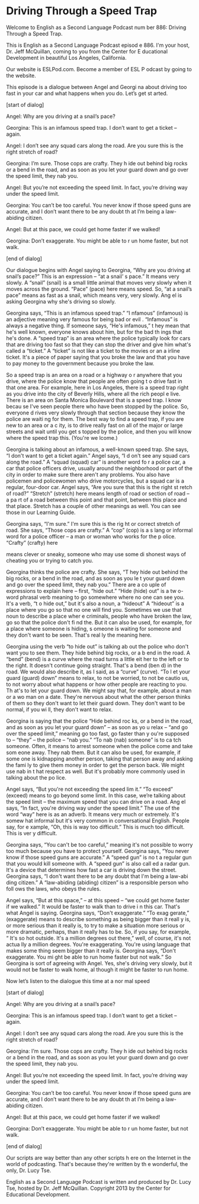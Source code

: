 # Driving Through a Speed Trap

Welcome to English as a Second Language Podcast num ber 886: Driving Through a Speed Trap.  

This is English as a Second Language Podcast episod e 886. I'm your host, Dr. Jeff McQuillan, coming to you from the Center for E ducational Development in beautiful Los Angeles, California.  

Our website is ESLPod.com. Become a member of ESL P odcast by going to the website.  

This episode is a dialogue between Angel and Georgi na about driving too fast in your car and what happens when you do. Let’s get st arted.  

[start of dialog] 

Angel:  Why are you driving at a snail’s pace? 

Georgina: This is an infamous speed trap.  I don’t want to get a ticket – again. 

Angel:  I don’t see any squad cars along the road.  Are you sure this is the right stretch of road? 

Georgina: I’m sure.  Those cops are crafty.  They h ide out behind big rocks or a bend in the road, and as soon as you let your guard  down and go over the speed limit, they nab you.   

Angel:  But you’re not exceeding the speed limit.  In fact, you’re driving way under the speed limit. 

Georgina: You can’t be too careful.  You never know  if those speed guns are accurate, and I don’t want there to be any doubt th at I’m being a law-abiding citizen. 

Angel:  But at this pace, we could get home faster if we walked! 

Georgina: Don’t exaggerate.  You might be able to r un home faster, but not walk. 

[end of dialog] 

Our dialogue begins with Angel saying to Georgina, “Why are you driving at snail’s pace?” This is an expression – “at a snail’ s pace.” It means very slowly. A “snail” (snail) is a small little animal that moves  very slowly when it moves across the ground. “Pace” (pace) here means speed. So, “at  a snail’s pace” means as fast as a snail, which means very, very slowly. Ang el is asking Georgina why she's driving so slowly.  

Georgina says, “This is an infamous speed trap.” “I nfamous” (infamous) is an adjective meaning very famous for being bad or evil . “Infamous” is always a negative thing. If someone says, “He's infamous,” t hey mean that he's well known, everyone knows about him, but for the bad th ings that he's done. A “speed trap” is an area where the police typically look for cars that are driving too fast so that they can stop the driver and give him what's called a “ticket.” A “ticket” is not like a ticket to the movies or an a irline ticket. It's a piece of paper saying that you broke the law and that you have to pay money to the government because you broke the law.  

So a speed trap is an area on a road or a highway o r anywhere that you drive, where the police know that people are often going t o drive fast in that one area. For example, here in Los Angeles, there is a speed trap right as you drive into the city of Beverly Hills, where all the rich peopl e live. There is an area on Santa Monica Boulevard that is a speed trap. I know becau se I've seen people there who have been stopped by the police. So, everyone d rives very slowly through that section because they know the police are waiti ng for them. The best way to find a speed trap, if you are new to an area or a c ity, is to drive really fast on all of the major or large streets and wait until you get s topped by the police, and then you will know where the speed trap this. (You're we lcome.)  

Georgina is talking about an infamous, a well-known  speed trap. She says, “I don't want to get a ticket again.” Angel says, “I d on't see any squad cars along the road.” A “squad (squad) car” is another word fo r a police car, a car that police officers drive, usually around the neighborhood or part of the city in order to make sure there aren't any problems. You also have policemen and policewomen who drive motorcycles, but a squad car is a regular, four-door car. Angel says, “Are you sure that this is the right st retch of road?” “Stretch” (stretch) here means length of road or section of road – a pa rt of a road between this point and that point, between this place and that place. Stretch has a couple of other meanings as well. You can see those in our Learning  Guide.  

Georgina says, “I'm sure.” I'm sure this is the rig ht or correct stretch of road. She says, “Those cops are crafty.” A “cop” (cop) is a s lang or informal word for a police officer – a man or woman who works for the p olice. “Crafty” (crafty) here  

means clever or sneaky, someone who may use some di shonest ways of cheating you or trying to catch you.  

Georgina thinks the police are crafty. She says, “T hey hide out behind the big rocks, or a bend in the road, and as soon as you le t your guard down and go over the speed limit, they nab you.” There are a co uple of expressions to explain here – first, “hide out.” “Hide (hide) out” is a tw o-word phrasal verb meaning to go somewhere where no one can see you. It's a verb, “t o hide out,” but it's also a noun, a “hideout” A “hideout” is a place  where you go so that no one will find you. Sometimes we use that noun to describe a place wher e criminals, people who have broken the law, go so that the police don't fi nd the. But it can also be used, for example, for a place where someone is hiding, s omeone is waiting for someone and they don't want to be seen. That's real ly the meaning here.  

Georgina using the verb “to hide out” is talking ab out the police who don't want you to see them. They hide behind big rocks, or a b end in the road. A “bend” (bend) is a curve where the road turns a little eit her to the left or to the right. It doesn't continue going straight. That's a bend (ben d) in the road. We would also describe it, as I said, as a “curve” (curve). “To l et your guard (guard) down” means to relax, to not be worried, to not be cautio us, to not worry about what happens or how other people are reacting to you. Th at's to let your guard down. We might say that, for example, about a man or a wo man on a date. They're nervous about what the other person thinks of them so they don't want to let their guard down. They don't want to be normal, if you wi ll, they don't want to relax. 

Georgina is saying that the police “Hide behind roc ks, or a bend in the road, and as soon as you let your guard down” – as soon as yo u relax – “and go over the speed limit,” meaning go too fast, go faster than y ou're supposed to – “they” – the police – “nab you.” “To nab (nab) someone” is to ca tch someone. Often, it means to arrest someone when the police come and take som eone away. They nab them. But it can also be used, for example, if some one is kidnapping another person, taking that person away and asking the fami ly to give them money in order to get the person back. We might use nab in t hat respect as well. But it's probably more commonly used in talking about the po lice. 

Angel says, “But you're not exceeding the speed lim it.” “To exceed” (exceed) means to go beyond some limit. In this case, we’re talking about the speed limit – the maximum speed that you can drive on a road. Ang el says, “In fact, you're driving way under the speed limit.” The use of the word “way” here is as an adverb. It means very much or extremely. It's somew hat informal but it's very common in conversational English. People say, for e xample, “Oh, this is way  too difficult.” This is much too difficult. This is ver y difficult.   

 Georgina says, “You can't be too careful,” meaning it's not possible to worry too much because you have to protect yourself. Georgina  says, “You never know if those speed guns are accurate.” A “speed gun” is no t a regular gun that you would kill someone with. A “speed gun” is also call ed a radar gun. It's a device that determines how fast a car is driving down the street. Georgina says, “I don't want there to be any doubt that I'm being a law-abi ding citizen.” A “law-abiding (abiding) citizen” is a responsible person who foll ows the laws, who obeys the rules.  

Angel says, “But at this space,” – at this speed – “we could get home faster if we walked.” It would be faster to walk than to drive i n this car. That's what Angel is saying. Georgina says, “Don't exaggerate.” “To exag gerate,” (exaggerate) means to describe something as being bigger than it reall y is, or more serious than it really is, to try to make a situation more serious or more dramatic, perhaps, than it really has to be. So, if you say, for example, “ It's so hot outside. It's a million degrees out there,” well, of course, it's not actua lly a million degrees. You're exaggerating. You're using language that makes some thing seem bigger than it really is. Georgina says, “Don't exaggerate. You mi ght be able to run home faster but not walk.” So Georgina is sort of agreeing with  Angel. Yes, she's driving very slowly, but it would not be faster to walk home, al though it might be faster to run home.  

Now let’s listen to the dialogue this time at a nor mal speed  

[start of dialog] 

Angel:  Why are you driving at a snail’s pace? 

Georgina: This is an infamous speed trap.  I don’t want to get a ticket – again. 

Angel:  I don’t see any squad cars along the road.  Are you sure this is the right stretch of road? 

Georgina: I’m sure.  Those cops are crafty.  They h ide out behind big rocks or a bend in the road, and as soon as you let your guard  down and go over the speed limit, they nab you.   

Angel:  But you’re not exceeding the speed limit.  In fact, you’re driving way under the speed limit. 

Georgina: You can’t be too careful.  You never know  if those speed guns are accurate, and I don’t want there to be any doubt th at I’m being a law-abiding citizen. 

Angel:  But at this pace, we could get home faster if we walked! 

Georgina: Don’t exaggerate.  You might be able to r un home faster, but not walk. 

[end of dialog] 

Our scripts are way better than any other scripts h ere on the Internet in the world of podcasting. That's because they're written by th e wonderful, the only, Dr. Lucy Tse. 

English as a Second Language Podcast is written and  produced by Dr. Lucy Tse, hosted by Dr. Jeff McQuillan. Copyright 2013 by the  Center for Educational Development.

